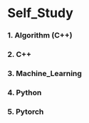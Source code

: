 # Self_Study

### 1. Algorithm (C++)
### 2. C++
### 3. Machine_Learning
### 4. Python
### 5. Pytorch
